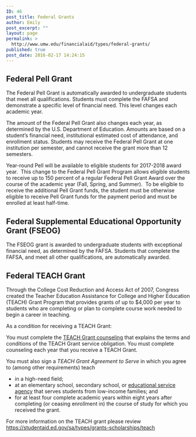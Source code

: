 ```yaml
---
ID: 46
post_title: Federal Grants
author: Emily
post_excerpt: ""
layout: page
permalink: >
  http://www.umw.edu/financialaid/types/federal-grants/
published: true
post_date: 2016-02-17 14:24:15
---
```

<h2>Federal Pell Grant</h2>
The Federal Pell Grant is automatically awarded to undergraduate students that meet all qualifications. Students must complete the FAFSA and demonstrate a specific level of financial need. This level changes each academic year.

The amount of the Federal Pell Grant also changes each year, as determined by the U.S. Department of Education. Amounts are based on a student’s financial need, institutional estimated cost of attendance, and enrollment status. Students may receive the Federal Pell Grant at one institution per semester, and cannot receive the grant more than 12 semesters.

Year-round Pell will be available to eligible students for 2017-2018 award year.  This change to the Federal Pell Grant Program allows eligible students to receive up to 150 percent of a regular Federal Pell Grant Award over the course of the academic year (Fall, Spring, and Summer).  To be eligible to receive the additional Pell Grant funds, the student must be otherwise eligible to receive Pell Grant funds for the payment period and must be enrolled at least half-time.
<h2>Federal Supplemental Educational Opportunity Grant (FSEOG)</h2>
The FSEOG grant is awarded to undergraduate students with exceptional financial need, as determined by the FAFSA. Students that complete the FAFSA, and meet all other qualifications, are automatically awarded.
<h2>Federal TEACH Grant</h2>
Through the College Cost Reduction and Access Act of 2007, Congress created the Teacher Education Assistance for College and Higher Education (TEACH) Grant Program that provides grants of up to $4,000 per year to students who are completing or plan to complete course work needed to begin a career in teaching.

As a condition for receiving a TEACH Grant:

You must complete the <a id="anch_145" href="https://studentloans.gov/myDirectLoan/launchTeach.action" target="_blank" rel="noreferrer noopener">TEACH Grant counseling</a> that explains the terms and conditions of the TEACH Grant service obligation. You must complete counseling each year that you receive a TEACH Grant.

You must also sign a <em>TEACH Grant Agreement to Serve</em> in which you agree to (among other requirements) teach
<ul>
 	<li>in a high-need field;</li>
 	<li>at an elementary school, secondary school, or <a id="anch_149" class="lexicon-term colorbox-load glossary-modal init-colorbox-load-processed cboxElement" href="https://studentaid.ed.gov/sa/taxonomy/term/77?width=300px&amp;height=auto&amp;className=glossaryterm&amp;closeButton=true">educational service agency</a> that serves students from low-income families; and</li>
 	<li>for at least four complete academic years within eight years after completing (or ceasing enrollment in) the course of study for which you received the grant.</li>
</ul>
For more information on the TEACH grant please review <a href="https://studentaid.ed.gov/sa/types/grants-scholarships/teach" target="_blank" rel="noopener noreferrer">https://studentaid.ed.gov/sa/types/grants-scholarships/teach</a>